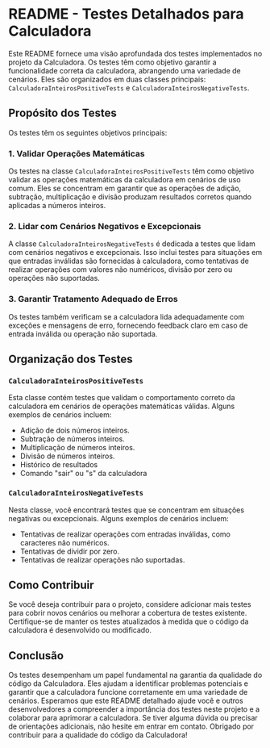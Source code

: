 # README - Testes Detalhados para Calculadora

Este README fornece uma visão aprofundada dos testes implementados no projeto da Calculadora. Os testes têm como objetivo garantir a funcionalidade correta da calculadora, abrangendo uma variedade de cenários. Eles são organizados em duas classes principais: `CalculadoraInteirosPositiveTests` e `CalculadoraInteirosNegativeTests`.

## Propósito dos Testes

Os testes têm os seguintes objetivos principais:

### 1. Validar Operações Matemáticas

Os testes na classe `CalculadoraInteirosPositiveTests` têm como objetivo validar as operações matemáticas da calculadora em cenários de uso comum. Eles se concentram em garantir que as operações de adição, subtração, multiplicação e divisão produzam resultados corretos quando aplicadas a números inteiros.

### 2. Lidar com Cenários Negativos e Excepcionais

A classe `CalculadoraInteirosNegativeTests` é dedicada a testes que lidam com cenários negativos e excepcionais. Isso inclui testes para situações em que entradas inválidas são fornecidas à calculadora, como tentativas de realizar operações com valores não numéricos, divisão por zero ou operações não suportadas.

### 3. Garantir Tratamento Adequado de Erros

Os testes também verificam se a calculadora lida adequadamente com exceções e mensagens de erro, fornecendo feedback claro em caso de entrada inválida ou operação não suportada.

## Organização dos Testes

### `CalculadoraInteirosPositiveTests`

Esta classe contém testes que validam o comportamento correto da calculadora em cenários de operações matemáticas válidas. Alguns exemplos de cenários incluem:

- Adição de dois números inteiros.
- Subtração de números inteiros.
- Multiplicação de números inteiros.
- Divisão de números inteiros.
- Histórico de resultados
- Comando "sair" ou "s" da calculadora

### `CalculadoraInteirosNegativeTests`

Nesta classe, você encontrará testes que se concentram em situações negativas ou excepcionais. Alguns exemplos de cenários incluem:

- Tentativas de realizar operações com entradas inválidas, como caracteres não numéricos.
- Tentativas de dividir por zero.
- Tentativas de realizar operações não suportadas.

## Como Contribuir

Se você deseja contribuir para o projeto, considere adicionar mais testes para cobrir novos cenários ou melhorar a cobertura de testes existente. Certifique-se de manter os testes atualizados à medida que o código da calculadora é desenvolvido ou modificado.

## Conclusão

Os testes desempenham um papel fundamental na garantia da qualidade do código da Calculadora. Eles ajudam a identificar problemas potenciais e garantir que a calculadora funcione corretamente em uma variedade de cenários. Esperamos que este README detalhado ajude você e outros desenvolvedores a compreender a importância dos testes neste projeto e a colaborar para aprimorar a calculadora. Se tiver alguma dúvida ou precisar de orientações adicionais, não hesite em entrar em contato. Obrigado por contribuir para a qualidade do código da Calculadora!
